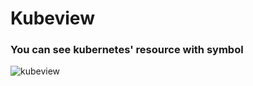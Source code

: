 # Kubeview

### You can see kubernetes' resource with symbol  

![kubeview](https://user-images.githubusercontent.com/70263403/182598675-93e90ee4-5452-42f2-9209-912d9cd009eb.png)
